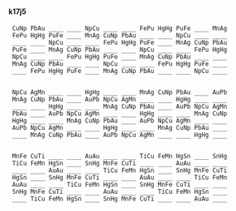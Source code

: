 #### k17j5

     CuNp PbAu ____ ____ NpCu ____ ____ FePu HgHg PuFe ____ MnAg
     FePu HgHg PuFe ____ MnAg CuNp PbAu ____ ____ NpCu ____ ____
     ____ ____ NpCu ____ ____ FePu HgHg PuFe ____ MnAg CuNp PbAu
     PuFe ____ MnAg CuNp PbAu ____ ____ NpCu ____ ____ FePu HgHg
     NpCu ____ ____ FePu HgHg PuFe ____ MnAg CuNp PbAu ____ ____
     MnAg CuNp PbAu ____ ____ NpCu ____ ____ FePu HgHg PuFe ____
     ____ FePu HgHg PuFe ____ MnAg CuNp PbAu ____ ____ NpCu ____


     NpCu AgMn ____ ____ HgHg ____ ____ MnAg CuNp PbAu ____ AuPb
     MnAg CuNp PbAu ____ AuPb NpCu AgMn ____ ____ HgHg ____ ____
     ____ ____ HgHg ____ ____ MnAg CuNp PbAu ____ AuPb NpCu AgMn
     PbAu ____ AuPb NpCu AgMn ____ ____ HgHg ____ ____ MnAg CuNp
     HgHg ____ ____ MnAg CuNp PbAu ____ AuPb NpCu AgMn ____ ____
     AuPb NpCu AgMn ____ ____ HgHg ____ ____ MnAg CuNp PbAu ____
     ____ MnAg CuNp PbAu ____ AuPb NpCu AgMn ____ ____ HgHg ____


     MnFe CuTi ____ ____ AuAu ____ ____ TiCu FeMn HgSn ____ SnHg
     TiCu FeMn HgSn ____ SnHg MnFe CuTi ____ ____ AuAu ____ ____
     ____ ____ AuAu ____ ____ TiCu FeMn HgSn ____ SnHg MnFe CuTi
     HgSn ____ SnHg MnFe CuTi ____ ____ AuAu ____ ____ TiCu FeMn
     AuAu ____ ____ TiCu FeMn HgSn ____ SnHg MnFe CuTi ____ ____
     SnHg MnFe CuTi ____ ____ AuAu ____ ____ TiCu FeMn HgSn ____
     ____ TiCu FeMn HgSn ____ SnHg MnFe CuTi ____ ____ AuAu ____


